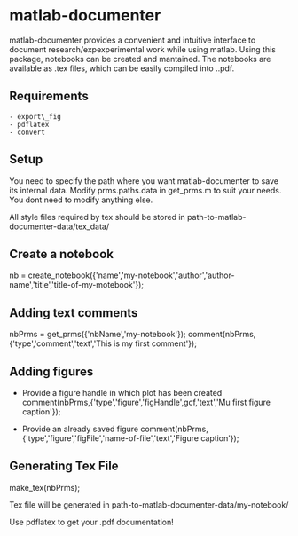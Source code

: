 matlab-documenter
=================

matlab-documenter provides a convenient and intuitive interface to document research/expexperimental work while using matlab. Using this package, notebooks can be created and mantained. The notebooks are available as .tex files, which can be easily compiled into ..pdf. 

Requirements
------------

	- export\_fig
	- pdflatex
	- convert


Setup
-------

You need to specify the path where you want matlab-documenter to save its internal data.
Modify prms.paths.data in get\_prms.m to suit your needs. You dont need to modify anything else. 

All style files required by tex should be stored in path-to-matlab-documenter-data/tex\_data/

Create a notebook
------------------

nb = create\_notebook({'name','my-notebook','author','author-name','title','title-of-my-motebook'});



Adding text comments
--------------------

nbPrms = get\_prms({'nbName','my-notebook'});
comment(nbPrms,{'type','comment','text','This is my first comment'});


Adding figures
---------------

 - Provide a figure handle in which plot has been created
	 comment(nbPrms,{'type','figure','figHandle',gcf,'text','Mu first figure caption'});

 - Provide an already saved figure
	 comment(nbPrms,{'type','figure','figFile','name-of-file','text','Figure caption'});


Generating Tex File
--------------------

make\_tex(nbPrms);

Tex file will be generated in path-to-matlab-documenter-data/my-notebook/

Use pdflatex to get your .pdf documentation!


